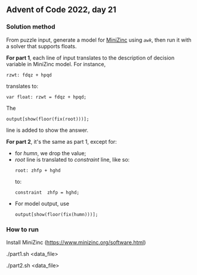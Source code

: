 ## Advent of Code 2022, day 21 ##

### Solution method ###

From puzzle input, generate a model for [MiniZinc](https://www.minizinc.org) using *`awk`*, then run it with a solver that supports floats.


**For part 1**, each line of input translates to the description of decision variable in MiniZinc model.
For instance,
```
rzwt: fdqz + hpqd
```
translates to:
```
var float: rzwt = fdqz + hpqd;
```
The 
```code
output[show(floor(fix(root)))];
``` 
line is added to show the answer.


**For part 2**, it's the same as part 1, except for:
- for *humn*, we drop the value;
- *root* line is translated to *constraint* line, like so:
    ```
    root: zhfp + hghd
    ```
    to:
    ```
    constraint  zhfp = hghd;
    ```
- For model output, use 
    ```
    output[show(floor(fix(humn)))];
    ``` 
### How to run ###


Install MiniZinc (https://www.minizinc.org/software.html) 

./part1.sh <data_file>

./part2.sh <data_file>

